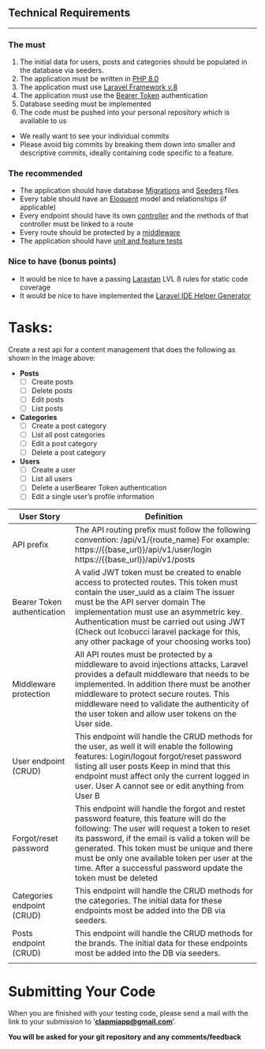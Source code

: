 ## Technical Requirements

---
### **The must**

1. The initial data for users, posts and categories should be populated in the database via seeders.
2. The application must be written in [PHP 8.0](https://www.php.net/releases/8.0/en.php)
3. The application must use [Laravel Framework v.8](https://laravel.com/docs/8.x)
4. The application must use the [Bearer Token](https://oauth.net/2/bearer-tokens/) authentication
5. Database seeding must be implemented
6. The code must be pushed into your personal repository which is available to us
- We really want to see your individual commits
- Please avoid big commits by breaking them down into smaller and descriptive commits, ideally containing code specific to a feature.

### **The recommended**

- The application should have database [Migrations](https://laravel.com/docs/8.x/migrations) and [Seeders](https://laravel.com/docs/8.x/seeding) files
- Every table should have an [Eloquent](https://laravel.com/docs/8.x/eloquent) model and relationships (if applicable)
- Every endpoint should have its own [controller](https://laravel.com/docs/8.x/controllers) and the methods of that controller must be linked to a route
- Every route should be protected by a [middleware](https://laravel.com/docs/8.x/middleware)
- The application should have [unit and feature tests](https://laravel.com/docs/8.x/testing)

### **Nice to have (bonus points)**

- It would be nice to have a passing [Larastan](https://github.com/nunomaduro/larastan) LVL 8 rules for static code coverage
- It would be nice to have implemented the [Laravel IDE Helper Generator](https://github.com/barryvdh/laravel-ide-helper)
# Tasks:

Create a rest api for a content management that does the following as shown in the image above:

- **Posts**
    - [ ] Create posts
    - [ ] Delete posts
    - [ ] Edit posts
    - [ ] List posts
- **Categories**
    - [ ] Create a post category
    - [ ] List all post categories
    - [ ] Edit a post category
    - [ ] Delete a post category
- **Users**
    - [ ] Create a user
    - [ ] List all users
    - [ ] Delete a userBearer Token authentication
    - [ ] Edit a single user’s profile information

| User Story                  | Definition                                                                                                                                                                                                                                                                                                                                                          |
|-----------------------------|---------------------------------------------------------------------------------------------------------------------------------------------------------------------------------------------------------------------------------------------------------------------------------------------------------------------------------------------------------------------|
| API prefix                  | The API routing prefix must follow the following convention: /api/v1/{route_name} For example: https://{{base_url}}/api/v1/user/login https://{{base_url}}/api/v1/posts                                                                                                                                                                                             |
| Bearer Token authentication | A valid JWT token must be created to enable access to protected routes. This token must contain the user_uuid as a claim The issuer must be the API server domain The implementation must use an asymmetric key. Authentication must be carried out using JWT (Check out lcobucci laravel package for this, any other package of your choosing works too)           |
| Middleware protection       | All API routes must be protected by a middleware to avoid injections attacks, Laravel provides a default middleware that needs to be implemented. In addition there must be another middleware to protect secure routes. This middleware need to validate the authenticity of the user token and allow user tokens on the User side.                                |
| User endpoint (CRUD)        | This endpoint will handle the CRUD methods for the user, as well it will enable the following features: Login/logout forgot/reset password listing all user posts Keep in mind that this endpoint must affect only the current logged in user. User A cannot see or edit anything from User B                                                                       |
| Forgot/reset password       | This endpoint will handle the forgot and restet password feature, this feature will do the following: The user will request a token to reset its password, if the email is valid a token will be generated. This token must be unique and there must be only one available token per user at the time. After a successful password update the token must be deleted |
| Categories endpoint (CRUD)  | This endpoint will handle the CRUD methods for the categories. The initial data for these endpoints most be added into the DB via seeders.                                                                                                                                                                                                                          |
| Posts endpoint (CRUD)       | This endpoint will handle the CRUD methods for the brands. The initial data for these endpoints most be added into the DB via seeders.                                                                                                                                                                                                                              |                                                                                                                                                                                                                                                                                                                                                                     |
|                             |                                                                                                                                                                                                                                                                                                                                                                     |

# Submitting Your Code

When you are finished with your testing code, please send a mail with the link to your submission to ‘**clapmiapp@gmail.com**’.

**You will be asked for your git repository and any comments/feedback**